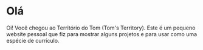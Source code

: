 # Olá

Oi! Você chegou ao Território do Tom (Tom's Territory). Este é um pequeno website pessoal que fiz para mostrar alguns projetos e para usar como uma espécie de currículo.
